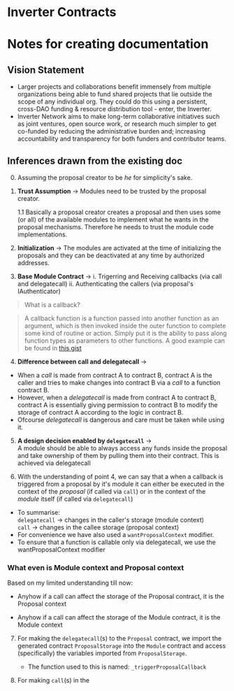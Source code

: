 # Inverter Contracts

# Notes for creating documentation

## Vision Statement

+ Larger projects and collaborations benefit immensely from multiple organizations being able to fund shared projects that lie outside the scope of any individual org. They could do this using a persistent, cross-DAO funding & resource distribution tool - enter, the Inverter.
+ Inverter Network aims to make long-term collaborative initiatives such as joint ventures, open source work, or research much simpler to get co-funded by reducing the administrative burden and; increasing accountability and transparency for both funders and contributor teams. 

## Inferences drawn from the existing doc

0. Assuming the proposal creator to be *he* for simplicity's sake.

1. **Trust Assumption** -> Modules need to be trusted by the proposal creator.

    1.1 Basically a proposal creator creates a proposal and then uses some (or all) of the available modules to implement what he wants in the proposal mechanisms. Therefore he needs to trust the module code implementations.

2. **Initialization** -> The modules are activated at the time of initializing the proposals and they can be deactivated at any time by authorized addresses. 

3. **Base Module Contract** -> 
    i. Trigerring and Receiving callbacks (via call and delegatecall) 
    ii. Authenticating the callers (via proposal's IAuthenticator)
> What is a callback?

> A callback function is a function passed into another function as an argument, which is then invoked inside the outer function to complete some kind of routine or action.
> Simply put it is the ability to pass along function types as parameters to other functions. A good example can be found in [this gist](https://gist.github.com/adamdossa/3c256ef52cf6f1c0329c8c9e71b74676)

4. **Difference between call and delegatecall** ->
+ When a *call* is made from contract A to contract B, contract A is the caller and tries to make changes into contract B via a *call* to a function contract B.
+ However, when a *delegatecall* is made from contract A to contract B, contract A is essentially giving permission to contract B to modify the storage of contract A according to the logic in contract B.
+ Ofcourse *delegatecall* is dangerous and care must be taken while using it.

5. **A design decision enabled by `delegatecall`** -> <br/>
A module should be able to always access any funds inside the proposal and take ownership of them by pulling them into their contract. This is achieved via delegatecall

6. With the understanding of point 4, we can say that a when a callback is triggered from a proposal by it's module it can either be executed in the context of the *proposal* (if called via `call`) or in the context of the *module* itself (if called via `delegatecall`)
+ To summarise: <br/>
    `delegatecall` -> changes in the caller's storage (module context) <br/>
    `call` -> changes in the callee storage (proposal context)
+ For convenience we have also used a `wantProposalContext` modifier.
+ To ensure that a function is callable only via delegatecall, we use the wantProposalContext modifier

### What even is Module context and Proposal context

Based on my limited understanding till now:

+ Anyhow if a call can affect the storage of the Proposal contract, it is the Proposal context

+ Anyhow if a call can affect the storage of the Module contract, it is the Module context

7. For making the `delegatecall`(s) to the `Proposal` contract, we import the generated contract `ProposalStorage` into the `Module` contract and access (specifically) the variables imported from `ProposalStorage`.
    + The function used to this is named: `_triggerProposalCallback`

8. For making `call`(s) in the 